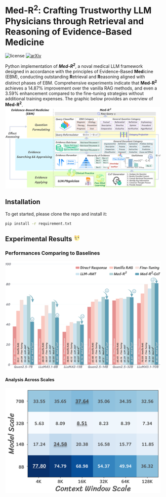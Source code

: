 # Med-R<sup>2</sup>: Crafting Trustworthy LLM Physicians through Retrieval and Reasoning of Evidence-Based Medicine
<!-- [![License: MIT](https://img.shields.io/badge/License-MIT-yellow.svg)](https://opensource.org/licenses/MIT) -->
![license](https://img.shields.io/github/license/modelscope/modelscope.svg)
[![arXiv](https://img.shields.io/badge/arXiv-2305.10429-00ff00.svg)](https://arxiv.org/abs/2409.00997)

Python implementation of ***Med-R<sup>2</sup>***, a noval medical LLM framework designed in accordance with the principles of Evidence-Based **Med**icine (EBM), conducting outstanding **R**etrieval and **R**easoning aligned with distinct phases of EBM. 
Comprehensive experiments indicate that **Med-R<sup>2</sup>** achieves a 14.87\% improvement over the vanilla RAG methods, and even a 3.59\% enhancement compared to the fine-tuning strategies without additional training expenses. 
The graphic below provides an overview of **Med-R<sup>2</sup>**.
![Illustration of DataSculpt.](figures/MedRR_pipeline.svg)

<!-- ## Getting started -->
## Installation
To get started, please clone the repo and install it:
```bash
pip install -r requirement.txt
```

## Experimental Results <img src="figures/dog_head.svg" width="20">

### Performances Comparing to Baselines
![Results of experiments.](figures/cot_barchart.svg)


#### Analysis Across Scales
![Scaling of Context Window.](figures/context_window_scaling.svg)
